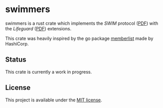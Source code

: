 # swimmers
swimmers is a rust crate which implements the *SWIM* protocol ([PDF](https://www.cs.cornell.edu/projects/Quicksilver/public_pdfs/SWIM.pdf)) with the *Lifeguard* ([PDF](https://arxiv.org/pdf/1707.00788.pdf)) extensions.

This crate was heavily inspired by the go package [memberlist](https://github.com/hashicorp/memberlist) made by HashiCorp.

## Status
This crate is currently a work in progress.

## License
This project is available under the [MIT license](./LICENSE).
